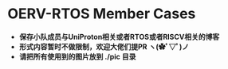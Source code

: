 # OERV-RTOS Member Cases

- **保存小队成员与UniProton相关或者RTOS或者RISCV相关的博客**
- **形式内容暂时不做限制，欢迎大佬们提PR ヽ(✿ﾟ▽ﾟ)ノ**
- **请把所有使用到的图片放到 ./pic 目录** 